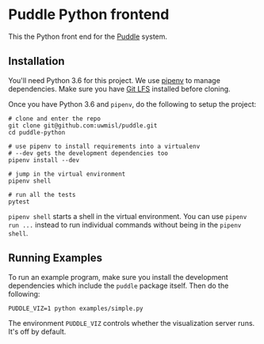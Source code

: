 # Puddle Python frontend

This the Python front end for the [Puddle] system.

## Installation

You'll need Python 3.6 for this project.
We use [pipenv] to manage dependencies.
Make sure you have [Git LFS][lfs] installed before cloning.

Once you have Python 3.6 and `pipenv`, do the following to setup the project:
```shell
# clone and enter the repo
git clone git@github.com:uwmisl/puddle.git
cd puddle-python

# use pipenv to install requirements into a virtualenv
# --dev gets the development dependencies too
pipenv install --dev

# jump in the virtual environment
pipenv shell

# run all the tests
pytest
```

`pipenv shell` starts a shell in the virtual environment.
You can use `pipenv run ...` instead to run individual commands without being in
the `pipenv shell`.

## Running Examples

To run an example program, make sure you install the development dependencies
which include the `puddle` package itself. Then do the following:
```shell
PUDDLE_VIZ=1 python examples/simple.py
```

The environment `PUDDLE_VIZ` controls whether the visualization server runs.
It's off by default.

[pipenv]: https://docs.pipenv.org
[puddle]: http://misl.cs.washington.edu/projects/puddle.html
[lfs]: https://git-lfs.github.com/
